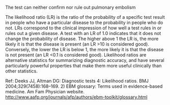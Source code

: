 The test can neither confirm nor rule out pulmonary embolism

The likelihood ratio (LR) is the ratio of the probability of a specific test result in people who have a particular disease to the probability in people who do not. LRs correspond to the clinical impression of how well a test rules in or rules out a given disease. A test with an LR of 1.0 indicates that it does not change the probability of disease. The higher above 1 the LR is, the more likely it is that the disease is present (an LR >10 is considered good). Conversely, the lower the LR is below 1, the more likely it is that the disease is not present (an LR <0.1 is considered good). Likelihood ratios are alternative statistics for summarizing diagnostic accuracy, and have several particularly powerful properties that make them more useful clinically than other statistics.

Ref:  Deeks JJ, Altman DG: Diagnostic tests 4: Likelihood ratios. BMJ 2004;329(7458):168–169. 2) EBM glossary: Terms used in evidence-based medicine. Am Fam Physician website. http://www.aafp.org/journals/afp/authors/ebm-toolkit/glossary.html